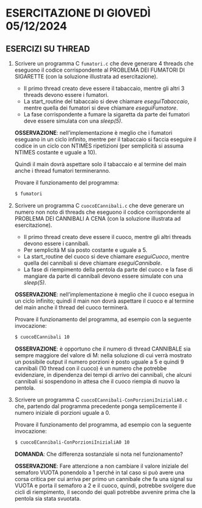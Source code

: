 # ESERCITAZIONE DI GIOVEDÌ 05/12/2024
## ESERCIZI SU THREAD
1. Scrivere un programma C `fumatori.c` che deve generare 4 threads che eseguono il codice corrispondente al PROBLEMA DEI FUMATORI DI SIGARETTE (con la soluzione illustrata ad esercitazione).
    - Il primo thread creato deve essere il tabaccaio, mentre gli altri 3 threads devono essere i fumatori.
    - La start_routine del tabaccaio si deve chiamare *eseguiTabaccaio*, mentre quella dei fumatori si deve chiamare *eseguiFumatore*.
    - La fase corrispondente a fumare la sigaretta da parte dei fumatori deve essere simulata con una *sleep(5)*.

    **OSSERVAZIONE**: nell’implementazione è meglio che i fumatori eseguano in un ciclo infinito, mentre per il tabaccaio si faccia eseguire il codice in un ciclo con NTIMES ripetizioni (per semplicità si assuma NTIMES costante e uguale a 10).
    
    Quindi il main dovrà aspettare solo il tabaccaio e al termine del main anche i thread fumatori termineranno.
    
    Provare il funzionamento del programma:
    ```bash
    $ fumatori
    ```


2. Scrivere un programma C `cuocoECannibali.c` che deve generare un numero non noto di threads che eseguono il codice corrispondente al PROBLEMA DEI CANNIBALI A CENA (con la soluzione illustrata ad esercitazione).
    - Il primo thread creato deve essere il cuoco, mentre gli altri threads devono essere i cannibali.
    - Per semplicità M sia posto costante e uguale a 5.
    - La start_routine del cuoco si deve chiamare *eseguiCuoco*, mentre quella dei cannibali si deve chiamare *eseguiCannibale*.
    - La fase di riempimento della pentola da parte del cuoco e la fase di mangiare da parte di cannibali devono essere simulate con una *sleep(5)*.
    
    **OSSERVAZIONE**: nell’implementazione è meglio che il cuoco esegua in un ciclo infinito; quindi il main non dovrà aspettare il cuoco e al termine del main anche il thread del cuoco terminerà.

    Provare il funzionamento del programma, ad esempio con la seguente invocazione:
    ```bash
    $ cuocoECannibali 10
    ```
    
    **OSSERVAZIONE**: è opportuno che il numero di thread CANNIBALE sia sempre maggiore del valore di M: nella soluzione di cui verrà mostrato un possibile output il numero porzioni è posto uguale a 5 e quindi 9 cannibali (10 thread con il cuoco) è un numero che potrebbe evidenziare, in dipendenza dei tempi di arrivo dei cannibali, che alcuni cannibali si sospendono in attesa che il cuoco riempia di nuovo la pentola.


3. Scrivere un programma C `cuocoECannibali-ConPorzioniInizialiA0.c` che, partendo dal programma precedente ponga semplicemente il numero iniziale di porzioni uguale a 0.

    Provare il funzionamento del programma, ad esempio con la seguente invocazione:
    ```bash
    $ cuocoECannibali-ConPorzioniInizialiA0 10
    ```
    **DOMANDA**: Che differenza sostanziale si nota nel funzionamento?
    
    **OSSERVAZIONE**: Fare attenzione a non cambiare il valore iniziale del semaforo VUOTA ponendolo a 1 perché in tal caso si può avere una corsa critica per cui arriva per primo un cannibale che fa una signal su VUOTA e porta il semaforo a 2 e il cuoco, quindi, potrebbe svolgere due cicli di riempimento, il secondo dei quali potrebbe avvenire prima che la pentola sia stata svuotata.